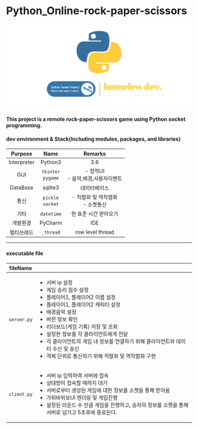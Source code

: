 # Python_Online-rock-paper-scissors

<img src="./project_img/python_socket_project.png"/>


**This project is a remote rock-paper-scissors game using Python socket programming.**

####  dev environment & Stack(Including modules, packages, and libraries)
| Purpose | Name | Remarks |
|:---:|:---:|:---:|
|Interpreter | Python3 | 3.6|
| GUI | `tkinter`<br>`pygame` | - 정적UI<br>- 음악,배경,사용자이벤트 |
|DataBase|sqlite3|데이터베이스|
|통신|`pickle`<br>`socket`| - 직렬화 및 역직렬화<br>- 소켓통신
|기타|`datetime`| 현 표준 시간 받아오기
|개발환경| PyCharm | IDE
|멀티쓰레드|`_thread`| row level thread

<hr>

#### executable file


| fileName |  |
|------------|----------|
| `server.py` | <ul><li>서버 ip 설정</li><li>게임 승리 점수 설정</li><li>플레이어1, 플레이어2 이름 설정</li><li>플레이어1, 플레이어2 캐릭터 설정</li><li>배경음악 설정</li><li>버전 정보 확인</li><li>리더보드(게임 기록) 저장 및 조회</li><li>설정한 정보를 각 클라이언트에게 전달</li><li>각 클라이언트의 게임 내 정보를 연결하기 위해 클라이언트와 데이터 수신 및 송신</li><li>객체 단위로 통신하기 위해 직렬화 및 역직렬화 구현</li></ul> |
| `client.py` | <ul><li>서버 ip 입력하여 서버에 접속</li><li>상대방이 접속할 때까지 대기</li><li>서버로부터 생성된 게임에 대한 정보를 소켓을 통해 받아옴</li><li>가위바위보UI 렌더링 및 게임진행</li><li>설정된 라운드 수 만큼 게임을 진행하고, 승자의 정보를 소켓을 통해 서버로 넘기고 5초후에 종료된다.</li></ul> | 

